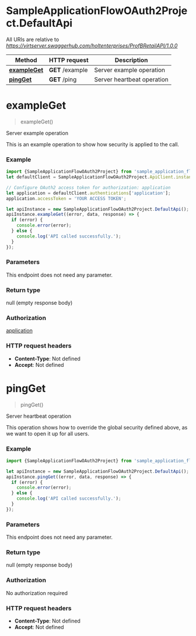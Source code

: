# SampleApplicationFlowOAuth2Project.DefaultApi

All URIs are relative to *https://virtserver.swaggerhub.com/holtenterprises/ProfBRetailAPI/1.0.0*

Method | HTTP request | Description
------------- | ------------- | -------------
[**exampleGet**](DefaultApi.md#exampleGet) | **GET** /example | Server example operation
[**pingGet**](DefaultApi.md#pingGet) | **GET** /ping | Server heartbeat operation

<a name="exampleGet"></a>
# **exampleGet**
> exampleGet()

Server example operation

This is an example operation to show how security is applied to the call.

### Example
```javascript
import {SampleApplicationFlowOAuth2Project} from 'sample_application_flow_o_auth2_project';
let defaultClient = SampleApplicationFlowOAuth2Project.ApiClient.instance;

// Configure OAuth2 access token for authorization: application
let application = defaultClient.authentications['application'];
application.accessToken = 'YOUR ACCESS TOKEN';

let apiInstance = new SampleApplicationFlowOAuth2Project.DefaultApi();
apiInstance.exampleGet((error, data, response) => {
  if (error) {
    console.error(error);
  } else {
    console.log('API called successfully.');
  }
});
```

### Parameters
This endpoint does not need any parameter.

### Return type

null (empty response body)

### Authorization

[application](../README.md#application)

### HTTP request headers

 - **Content-Type**: Not defined
 - **Accept**: Not defined

<a name="pingGet"></a>
# **pingGet**
> pingGet()

Server heartbeat operation

This operation shows how to override the global security defined above, as we want to open it up for all users.

### Example
```javascript
import {SampleApplicationFlowOAuth2Project} from 'sample_application_flow_o_auth2_project';

let apiInstance = new SampleApplicationFlowOAuth2Project.DefaultApi();
apiInstance.pingGet((error, data, response) => {
  if (error) {
    console.error(error);
  } else {
    console.log('API called successfully.');
  }
});
```

### Parameters
This endpoint does not need any parameter.

### Return type

null (empty response body)

### Authorization

No authorization required

### HTTP request headers

 - **Content-Type**: Not defined
 - **Accept**: Not defined

